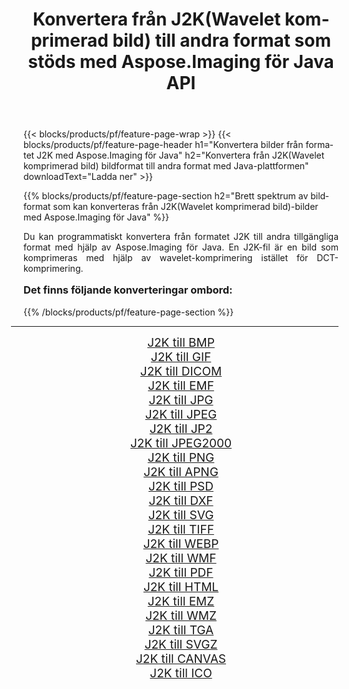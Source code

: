 ﻿---
title: Konvertera från J2K(Wavelet komprimerad bild) till andra format som stöds med Aspose.Imaging för Java API 
weight: 3920
url: /sv/java/conversion/from/j2k/ 
lang: sv
langdirlevel: 2
locales: zh-hans,ja,it,ru,de,es,fr,nl,id,lt,pl,pt,vi,tr,ko,zh-hant,ar,hi,th,sv,cs,uk,he
description: Aspose.Imaging kan enkelt konvertera från J2K(Wavelet komprimerad bild) till andra format med hjälp av Java-plattformen
---

{{< blocks/products/pf/feature-page-wrap >}}
{{< blocks/products/pf/feature-page-header h1="Konvertera bilder från formatet J2K med Aspose.Imaging för Java" h2="Konvertera från J2K(Wavelet komprimerad bild) bildformat till andra format med Java-plattformen" downloadText="Ladda ner" >}}


{{% blocks/products/pf/feature-page-section  h2="Brett spektrum av bildformat som kan konverteras från J2K(Wavelet komprimerad bild)-bilder med Aspose.Imaging för Java" %}}
<p align=justify>Du kan programmatiskt konvertera från formatet J2K till andra tillgängliga format med hjälp av
Aspose.Imaging för Java. En J2K-fil är en bild som komprimeras med hjälp av wavelet-komprimering istället för DCT-komprimering.</p>
<h3 style="margin-top:16px;">
Det finns följande konverteringar ombord:
</h3>
{{% /blocks/products/pf/feature-page-section %}}
<div class="container-fluid productfamilypage bg-gray">
    <div class="convertypes bg-gray agp-content section">
        <div class="container">
		<hr style="margin-left:-20px;"/>
		<div class="row other-converters" style="gap: 10px;font-size: 19px;text-align:center;">
		    <div class='col-md-3 other-converter remove-lp remove-rp'><a href="/imaging/sv/java/conversion/j2k-to-bmp/" style="padding:15px;">J2K till BMP</a></div><div class='col-md-3 other-converter remove-lp remove-rp'><a href="/imaging/sv/java/conversion/j2k-to-gif/" style="padding:15px;">J2K till GIF</a></div><div class='col-md-3 other-converter remove-lp remove-rp'><a href="/imaging/sv/java/conversion/j2k-to-dicom/" style="padding:15px;">J2K till DICOM</a></div><div class='col-md-3 other-converter remove-lp remove-rp'><a href="/imaging/sv/java/conversion/j2k-to-emf/" style="padding:15px;">J2K till EMF</a></div><div class='col-md-3 other-converter remove-lp remove-rp'><a href="/imaging/sv/java/conversion/j2k-to-jpg/" style="padding:15px;">J2K till JPG</a></div><div class='col-md-3 other-converter remove-lp remove-rp'><a href="/imaging/sv/java/conversion/j2k-to-jpeg/" style="padding:15px;">J2K till JPEG</a></div><div class='col-md-3 other-converter remove-lp remove-rp'><a href="/imaging/sv/java/conversion/j2k-to-jp2/" style="padding:15px;">J2K till JP2</a></div><div class='col-md-3 other-converter remove-lp remove-rp'><a href="/imaging/sv/java/conversion/j2k-to-jpeg2000/" style="padding:15px;">J2K till JPEG2000</a></div><div class='col-md-3 other-converter remove-lp remove-rp'><a href="/imaging/sv/java/conversion/j2k-to-png/" style="padding:15px;">J2K till PNG</a></div><div class='col-md-3 other-converter remove-lp remove-rp'><a href="/imaging/sv/java/conversion/j2k-to-apng/" style="padding:15px;">J2K till APNG</a></div><div class='col-md-3 other-converter remove-lp remove-rp'><a href="/imaging/sv/java/conversion/j2k-to-psd/" style="padding:15px;">J2K till PSD</a></div><div class='col-md-3 other-converter remove-lp remove-rp'><a href="/imaging/sv/java/conversion/j2k-to-dxf/" style="padding:15px;">J2K till DXF</a></div><div class='col-md-3 other-converter remove-lp remove-rp'><a href="/imaging/sv/java/conversion/j2k-to-svg/" style="padding:15px;">J2K till SVG</a></div><div class='col-md-3 other-converter remove-lp remove-rp'><a href="/imaging/sv/java/conversion/j2k-to-tiff/" style="padding:15px;">J2K till TIFF</a></div><div class='col-md-3 other-converter remove-lp remove-rp'><a href="/imaging/sv/java/conversion/j2k-to-webp/" style="padding:15px;">J2K till WEBP</a></div><div class='col-md-3 other-converter remove-lp remove-rp'><a href="/imaging/sv/java/conversion/j2k-to-wmf/" style="padding:15px;">J2K till WMF</a></div><div class='col-md-3 other-converter remove-lp remove-rp'><a href="/imaging/sv/java/conversion/j2k-to-pdf/" style="padding:15px;">J2K till PDF</a></div><div class='col-md-3 other-converter remove-lp remove-rp'><a href="/imaging/sv/java/conversion/j2k-to-html/" style="padding:15px;">J2K till HTML</a></div><div class='col-md-3 other-converter remove-lp remove-rp'><a href="/imaging/sv/java/conversion/j2k-to-emz/" style="padding:15px;">J2K till EMZ</a></div><div class='col-md-3 other-converter remove-lp remove-rp'><a href="/imaging/sv/java/conversion/j2k-to-wmz/" style="padding:15px;">J2K till WMZ</a></div><div class='col-md-3 other-converter remove-lp remove-rp'><a href="/imaging/sv/java/conversion/j2k-to-tga/" style="padding:15px;">J2K till TGA</a></div><div class='col-md-3 other-converter remove-lp remove-rp'><a href="/imaging/sv/java/conversion/j2k-to-svgz/" style="padding:15px;">J2K till SVGZ</a></div><div class='col-md-3 other-converter remove-lp remove-rp'><a href="/imaging/sv/java/conversion/j2k-to-canvas/" style="padding:15px;">J2K till CANVAS</a></div><div class='col-md-3 other-converter remove-lp remove-rp'><a href="/imaging/sv/java/conversion/j2k-to-ico/" style="padding:15px;">J2K till ICO</a></div>
                </div>
        </div>
    </div>
</div>
<br/>

